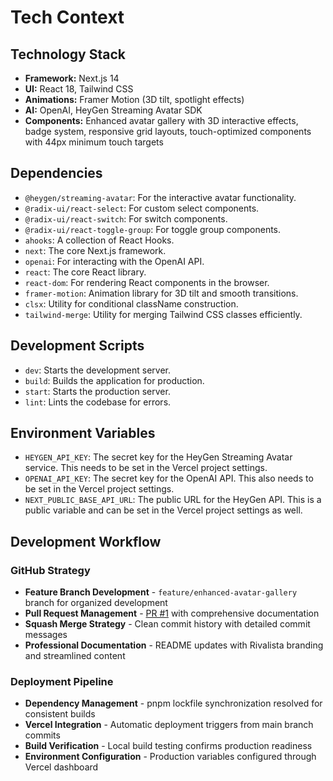 # Tech Context

## Technology Stack

*   **Framework:** Next.js 14
*   **UI:** React 18, Tailwind CSS
*   **Animations:** Framer Motion (3D tilt, spotlight effects)
*   **AI:** OpenAI, HeyGen Streaming Avatar SDK
*   **Components:** Enhanced avatar gallery with 3D interactive effects, badge system, responsive grid layouts, touch-optimized components with 44px minimum touch targets

## Dependencies

*   `@heygen/streaming-avatar`: For the interactive avatar functionality.
*   `@radix-ui/react-select`: For custom select components.
*   `@radix-ui/react-switch`: For switch components.
*   `@radix-ui/react-toggle-group`: For toggle group components.
*   `ahooks`: A collection of React Hooks.
*   `next`: The core Next.js framework.
*   `openai`: For interacting with the OpenAI API.
*   `react`: The core React library.
*   `react-dom`: For rendering React components in the browser.
*   `framer-motion`: Animation library for 3D tilt and smooth transitions.
*   `clsx`: Utility for conditional className construction.
*   `tailwind-merge`: Utility for merging Tailwind CSS classes efficiently.

## Development Scripts

*   `dev`: Starts the development server.
*   `build`: Builds the application for production.
*   `start`: Starts the production server.
*   `lint`: Lints the codebase for errors.

## Environment Variables

*   `HEYGEN_API_KEY`: The secret key for the HeyGen Streaming Avatar service. This needs to be set in the Vercel project settings.
*   `OPENAI_API_KEY`: The secret key for the OpenAI API. This also needs to be set in the Vercel project settings.
*   `NEXT_PUBLIC_BASE_API_URL`: The public URL for the HeyGen API. This is a public variable and can be set in the Vercel project settings as well.

## Development Workflow

### GitHub Strategy
*   **Feature Branch Development** - `feature/enhanced-avatar-gallery` branch for organized development
*   **Pull Request Management** - [PR #1](https://github.com/rakeshdavid/InteractiveAvatar/pull/1) with comprehensive documentation
*   **Squash Merge Strategy** - Clean commit history with detailed commit messages
*   **Professional Documentation** - README updates with Rivalista branding and streamlined content

### Deployment Pipeline
*   **Dependency Management** - pnpm lockfile synchronization resolved for consistent builds
*   **Vercel Integration** - Automatic deployment triggers from main branch commits
*   **Build Verification** - Local build testing confirms production readiness
*   **Environment Configuration** - Production variables configured through Vercel dashboard
